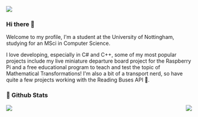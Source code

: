 
<img align="center" src="https://jonathanfoot.com/assets/images/jonathanfoot.png" />

### Hi there 👋
Welcome to my profile, I'm a student at the University of Nottingham, studying for an MSci in Computer Science. 

I love developing, especially in C# and C++, some of my most popular projects include my live miniature departure board project for the Raspberry Pi and a free educational program to teach and test the topic of Mathematical Transformations! I'm also a bit of a transport nerd, so have quite a few projects working with the Reading Buses API 🚌.

### 📄 Github Stats 
<img align="right" src="https://github-readme-stats.vercel.app/api/top-langs/?username=jfoot" />
<img align="left" src="https://github-readme-stats.vercel.app/api?username=jfoot&count_private=true" />

